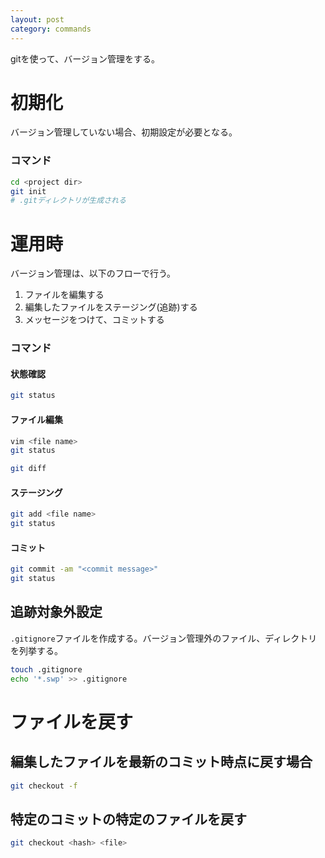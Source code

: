 ```yaml
---
layout: post
category: commands
---
```


gitを使って、バージョン管理をする。

# 初期化

バージョン管理していない場合、初期設定が必要となる。

### コマンド

```sh
cd <project dir>
git init
# .gitディレクトリが生成される
```

# 運用時

バージョン管理は、以下のフローで行う。

1. ファイルを編集する
1. 編集したファイルをステージング(追跡)する
1. メッセージをつけて、コミットする

### コマンド

#### 状態確認

```sh
git status
```

#### ファイル編集

```sh
vim <file name>
git status

git diff
```

#### ステージング

```sh
git add <file name>
git status
```

#### コミット

```sh
git commit -am "<commit message>"
git status
```

## 追跡対象外設定

`.gitignore`ファイルを作成する。バージョン管理外のファイル、ディレクトリを列挙する。

```sh
touch .gitignore
echo '*.swp' >> .gitignore
```

# ファイルを戻す

## 編集したファイルを最新のコミット時点に戻す場合

```sh
git checkout -f
```

## 特定のコミットの特定のファイルを戻す

```sh
git checkout <hash> <file>
```